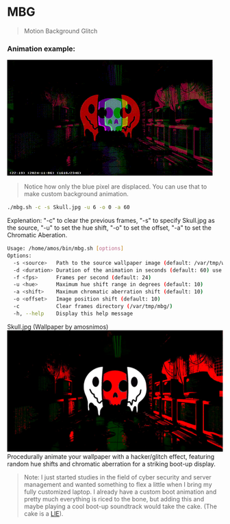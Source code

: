 # MBG
> Motion Background Glitch 

### Animation example:

![Preview](Skull_animation.gif) 

> Notice how only the blue pixel are displaced. You can use that to make custom background animation.

~~~ Bash
./mbg.sh -c -s Skull.jpg -u 6 -o 0 -a 60
~~~
Explenation:
"-c" to clear the previous frames, "-s" to specify Skull.jpg as the source, "-u" to set the hue shift, "-o" to set the offset, "-a" to set the Chromatic Aberation.

~~~ Bash
Usage: /home/amos/bin/mbg.sh [options]
Options:
  -s <source>   Path to the source wallpaper image (default: /var/tmp/wallpaper.jpg)
  -d <duration> Duration of the animation in seconds (default: 60) use 0 for infinite
  -f <fps>      Frames per second (default: 24)
  -u <hue>      Maximum hue shift range in degrees (default: 10)
  -a <shift>    Maximum chromatic aberration shift (default: 10)
  -o <offset>   Image position shift (default: 10)
  -c            Clear frames directory (/var/tmp/mbg/)
  -h, --help    Display this help message
~~~
        
Skull.jpg (Wallpaper by amosnimos)
![Skull.jpg](Skull.jpg)
Procedurally animate your wallpaper with a hacker/glitch effect, featuring random hue shifts and chromatic aberration for a striking boot-up display.

> Note: I just started studies in the field of cyber security and server management and wanted something to flex a little when I bring my fully customized laptop. I already have a custom boot animation and pretty much everything is riced to the bone, but adding this and maybe playing a cool boot-up soundtrack would take the cake. 
(The cake is a [LIE](https://github.com/AmosNimos/LIE)).
